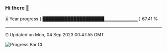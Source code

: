 ### Hi there 👋

⏳ Year progress { ████████████████████▁▁▁▁▁▁▁▁▁▁ } 67.41 %

---

⏰ Updated on Mon, 04 Sep 2023 00:47:55 GMT

![Progress Bar CI](https://github.com/liununu/liununu/workflows/Progress%20Bar%20CI/badge.svg)
